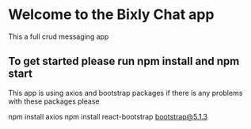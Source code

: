 # Welcome to the Bixly Chat app

This a full crud messaging app

## To get started please run npm install and npm start

This app is using axios and bootstrap packages
if there is any problems with these packages please

npm install axios
npm install react-bootstrap bootstrap@5.1.3
